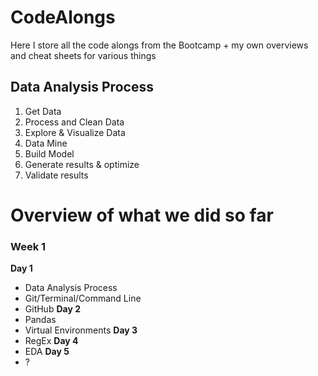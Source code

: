 # CodeAlongs
Here I store all the code alongs from the Bootcamp + my own overviews and cheat sheets for various things

## Data Analysis Process
1. Get Data
2. Process and Clean Data
3. Explore & Visualize Data
4. Data Mine
5. Build Model
6. Generate results & optimize
7. Validate results

# Overview of what we did so far

### Week 1
**Day 1**
- Data Analysis Process
- Git/Terminal/Command Line
- GitHub
**Day 2**
- Pandas
- Virtual Environments
**Day 3**
- RegEx
**Day 4**
- EDA
**Day 5**
- ?
